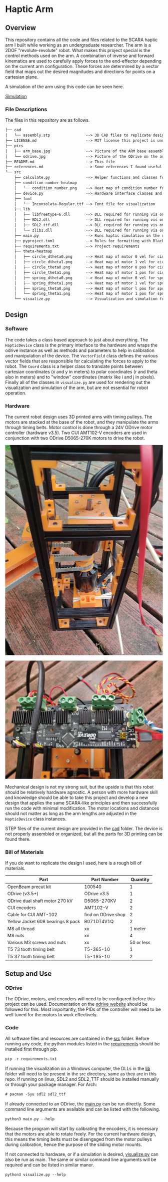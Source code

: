 # Haptic Arm

## Overview

This repository contains all the code and files related to the SCARA haptic arm
I built while working as an undergraduate researcher. The arm is a 2DOF
"revolute-revolute" robot. What makes this project special is the control
methods used on the arm. A combination of inverse and forward kinematics are
used to carefully apply forces to the end-effector depending on the current arm
configuration. These forces are determined by a vector field that maps out the
desired magnitudes and directions for points on a cartesian plane.

A simulation of the arm using this code can be seen here.

[Simulation](https://i.imgur.com/62qTkmU.mp4)

### File Descriptions

The files in this repository are as follows.

```txt
├── cad
│   └── assembly.stp                --> 3D CAD files to replicate design
├── LICENSE.md                      --> MIT license this project is under
├── pics
│   ├── arm_base.jpg                --> Picture of the ARM base assembly
│   └── odrive.jpg                  --> Picture of the ODrive on the arm base
├── README.md                       --> This file
├── references.md                   --> Some references I found useful
└── src
    ├── calculate.py                --> Helper functions and classes for math
    ├── condition-number-heatmap
    │   └── condition_number.png    --> Heat map of condition number for arm
    ├── device.py                   --> Hardware interface classes and methods
    ├── font
    │   └── Inconsolata-Regular.ttf --> Font file for visualization
    ├── lib
    │   ├── libfreetype-6.dll       --> DLL required for running vis on Windows
    │   ├── SDL2.dll                --> DLL required for running vis on Windows
    │   ├── SDL2_ttf.dll            --> DLL required for running vis on Windows
    │   └── zlib1.dll               --> DLL required for running vis on Windows
    ├── main.py                     --> Runs haptic simulation on the robot
    ├── pyproject.toml              --> Rules for formatting with Black
    ├── requirements.txt            --> Project requirements
    ├── theta-heatmap
    │   ├── circle_dtheta0.png      --> Heat map of motor 0 vel for circle VF
    │   ├── circle_dtheta1.png      --> Heat map of motor 1 vel for circle VF
    │   ├── circle_theta0.png       --> Heat map of motor 0 pos for circle VF
    │   ├── circle_theta1.png       --> Heat map of motor 1 pos for circle VF
    │   ├── spring_dtheta0.png      --> Heat map of motor 0 vel for spring VF
    │   ├── spring_dtheta1.png      --> Heat map of motor 1 vel for spring VF
    │   ├── spring_theta0.png       --> Heat map of motor l pos for spring VF
    │   └── spring_theta1.png       --> Heat map of motor 1 pos for spring VF
    └── visualize.py                --> Visualization and simulation for program
```

## Design

### Software

The code takes a class based approach to just about everything. The
`HapticDevice` class is the primary interface to the hardware and wraps the
odrive instance as well as methods and parameters to help in calibration and
manipulation of the device. The `VectorField` class defines the various
vector fields that are responsible for calculating the forces to apply to the
robot. The `Coord` class is a helper class to translate points between cartesian
coordinates (x and y in meters) to polar coordinates (r and theta also in
meters) and to "window" coordinates (matrix like i and j in pixels). Finally all
of the classes in `visualize.py` are used for rendering out the visualization
and simulation of the arm, but are not essential for robot operation.

### Hardware

The current robot design uses 3D printed arms with timing pulleys. The motors
are stacked at the base of the robot, and they manipulate the arms through
timing belts. Motor control is done through a 24V ODrive motor controller
(hardware v3.5). Two CUI AMT102-V encoders are used in conjunction with two
ODrive D5065-270K motors to drive the robot.

![arm](pics/arm_base.jpg)

![odrive](pics/odrive.jpg)

Mechanical design is not my strong suit, but the upside is that this robot
should be relatively hardware agnostic. A person with more hardware skill and
knowledge should be able to take this project and develop a new design that
applies the same SCARA-like principles and then successfully run the code with
minimal modification. The motor locations and distances should not matter as
long as the arm lengths are adjusted in the `HapticDevice` class instances.

STEP files of the current design are provided in the [cad](cad) folder.
The device is not properly assembled or organized, but all the parts for 3D
printing can be found there.

### Bill of Materials

If you do want to replicate the design I used, here is a rough bill of
materials.

| Part                              | Part Number         | Quantity   |
|-----------------------------------|---------------------|------------|
| OpenBeam precut kit               | 100540              | 1          |
| ODrive (v3.5+)                    | ODrive v3.5         | 1          |
| ODrive dual shaft motor 270 kV    | D5065-270KV         | 2          |
| CUI encoders                      | AMT102-V            | 2          |
| Cable for CUI AMT-102             | find on ODrive shop | 2          |
| Yellow Jacket 608 bearings 8 pack | B071DT4V1Q          | 2          |
| M8 all thread                     | xx                  | 1 meter    |
| M8 nuts                           | xx                  | 4          |
| Various M3 screws and nuts        | xx                  | 50 or less |
| T5 73 tooth timing belt           | T5-365-10           | 1          |
| T5 37 tooth timing belt           | T5-185-10           | 2          |

## Setup and Use

### ODrive

The ODrive, motors, and encoders will need to be configured before this project
can be used. Documentation on the
[odrive website](https://docs.odriverobotics.com/) should be followed for this.
Most importantly, the PIDs of the controller will need to be well tuned for the
motors to work effectively.

### Code

All software files and resources are contained in the [src](src) folder. Before
running any code, the python modules listed in the
[requirements](requirementes.txt) should be installed first through pip.

```txt
pip -r requirements.txt
```

If running the visualization on a Windows computer, the DLLs in the
[lib](src/lib) folder will need to be present in the src directory, same as they
are in this repo. If running on linux, SDL2 and SDL2_TTF should be installed
manually or through your package manager. For Arch:

```txt
# pacman -Syu sdl2 sdl2_ttf
```

If already connected to an ODrive, the [main.py](src/main.py) can be run
directly. Some command line arguments are available and can be listed with the
following.

```txt
python3 main.py --help
```

Because the program will start by calibrating the encoders, it is necessary that
the motors are able to rotate freely. For the current hardware design, this
means the timing belts must be disengaged from the motor pulleys during
calibration, hence the purpose of the sliding motor mounts.

If not connected to hardware, or if a simulation is desired,
[visualize.py](src/visualize.py) can also be run as main. The same or similar
command line arguments will be required and can be listed in similar manor.

```txt
python3 visualize.py --help
```
